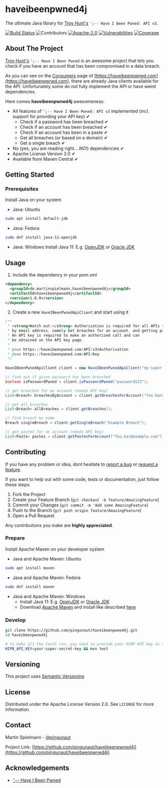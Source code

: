 # haveibeenpwned4j

The ultimate Java library for [Troy Hunt's](https://www.troyhunt.com/) `';-- Have I Been Pwned: API v3`.

[![Build Status](https://github.com/pingunaut/haveibeenpwned4j/workflows/Java%20CI/badge.svg)](https://github.com/pingunaut/haveibeenpwned4j/actions)
![Contributors](https://img.shields.io/github/contributors/pingunaut/haveibeenpwned4j.svg)
[![Apache-2.0](https://img.shields.io/github/license/pingunaut/haveibeenpwned4j.svg)](https://raw.githubusercontent.com/pingunaut/haveibeenpwned4j/master/LICENSE)
[![Vulnerabilities](https://sonarcloud.io/api/project_badges/measure?project=de.martinspielmann.haveibeenpwned4j%3Ahaveibeenpwned4j&metric=vulnerabilities)](https://sonarcloud.io/dashboard?id=de.martinspielmann.haveibeenpwned4j%3Ahaveibeenpwned4j)
[![Coverage](https://img.shields.io/sonar/https/sonarcloud.io/de.martinspielmann.haveibeenpwned4j%3Ahaveibeenpwned4j/coverage.svg)](https://sonarcloud.io/component_measures?id=de.martinspielmann.haveibeenpwned4j%3Ahaveibeenpwned4j&metric=coverage)


## About The Project

[Troy Hunt's](https://www.troyhunt.com/) `';-- Have I Been Pwned` is an awesome project that lets you check if you have an account that has been compromised in a data breach.

As you can see on the [Consumers](https://haveibeenpwned.com/API/Consumers) page 
of [https://haveibeenpwned.com](https://haveibeenpwned.com), there are already Java clients available for the API.
Unfortunately some do not fully implement the API or have weird dependencies.

Here comes **haveibeenpwned4j** awesomeness:

* All features of `';-- Have I Been Pwned: API v3` implemented (incl. support for providing your API key) ✔ 
  * Check if a password has been breached	✔
  * Check if an account has been breached	✔
  * Check if an account has been in a paste	✔
  * Get all breaches (or based on a domain)	✔
  * Get a single breach	✔
* No (yes, you are reading right... *NO!*) dependencies	✔
* Apache License Version 2.0 ✔
* Available from Maven Central ✔


## Getting Started

### Prerequisites

Install Java on your system

* Java: Ubuntu
```sh
sudo apt install default-jdk
```
* Java: Fedora
```sh
sudo dnf install java-11-openjdk
```
* Java: Windows
Install Java 11: E.g. [OpenJDK](https://adoptopenjdk.net/?variant=openjdk11&jvmVariant=hotspot) or [Oracle JDK](https://www.oracle.com/technetwork/java/javase/downloads/jdk11-downloads-5066655.html)


## Usage

1. Include the dependency in your pom.xml

```xml
<dependency>
  <groupId>de.martinspielmann.haveibeenpwned4j</groupId>
  <artifactId>haveibeenpwned4j</artifactId>
  <version>1.0.0</version>
</dependency>
```

2. Create a new `HaveIBeenPwnedApiClient` and start using it

```java
/**
 * <strong>Watch out:</strong> Authorization is required for all APIs that enable searching HIBP
 * by email address, namely bet breaches for an account, and getting pastes for and account. 
 * An API key is required to make an authorized call and can
 * be obtained on the API key page.
 * 
 * @see https://haveibeenpwned.com/API/v3#Authorisation
 * @see https://haveibeenpwned.com/API/Key
 */
 
HaveIBeenPwnedApiClient client = new HaveIBeenPwnedApiClient("my-super-secret-api-key");

// find out if given password has been breached
boolean isPasswordPwned = client.isPasswordPwned("password123");

// get breaches for an account (needs API key)
List<Breach> breachesByAccount = client.getBreachesForAccount("foo.bar@example.com");

// get all breaches
List<Breach> allBreaches = client.getBreaches();

// find breach by name
Breach singleBreach = client.getSingleBreach("Example Breach");

// get pastes for an account (needs API key)
List<Paste> pastes = client.getPastesForAccount("foo.bar@example.com");
```

## Contributing

If you have any problem or idea, dont hesitate to
<a href="https://github.com/pingunaut/haveibeenpwned4j/issues">report a bug</a>
or
<a href="https://github.com/pingunaut/haveibeenpwned4j/issues">request a feature</a>.

If you want to help out with some code, tests or documentation, just follow these steps:

1. Fork the Project
2. Create your Feature Branch (`git checkout -b feature/AmazingFeature`)
3. Commit your Changes (`git commit -m 'Add some AmazingFeature`)
4. Push to the Branch (`git push origin feature/AmazingFeature`)
5. Open a Pull Request

Any contributions you make are **highly appreciated**.

### Prepare

Install Apache Maven on your developer system

* Java and Apache Maven: Ubuntu
```sh
sudo apt install maven
```
* Java and Apache Maven: Fedora
```sh
sudo dnf install maven
```
* Java and Apache Maven: Windows
  * Install Java 11: E.g. [OpenJDK](https://adoptopenjdk.net/?variant=openjdk11&jvmVariant=hotspot) or [Oracle JDK](https://www.oracle.com/technetwork/java/javase/downloads/jdk11-downloads-5066655.html)
  * Download [Apache Maven](http://maven.apache.org/download.cgi) and install like described [here](http://maven.apache.org/install.html)


### Develop

```sh
git clone https://github.com/pingunaut/haveibeenpwned4j.git
cd haveibeenpwned4j

# to make all the tests run, you need to provide your HIBP API key as an environment variable
HIPB_API_KEY=your-super-secret-key && mvn test
```


## Versioning

This project uses [Semantic Versioning](https://semver.org/)


## License

Distributed under the Apache License Version 2.0. See `LICENSE` for more information.


## Contact

Martin Spielmann - [@pingunaut](https://twitter.com/pingunaut)

Project Link: [https://github.com/pingunaut/haveibeenpwned4j](https://github.com/pingunaut/haveibeenpwned4j)


## Acknowledgements
* [';-- Have I Been Pwned](https://haveibeenpwned.com/)
